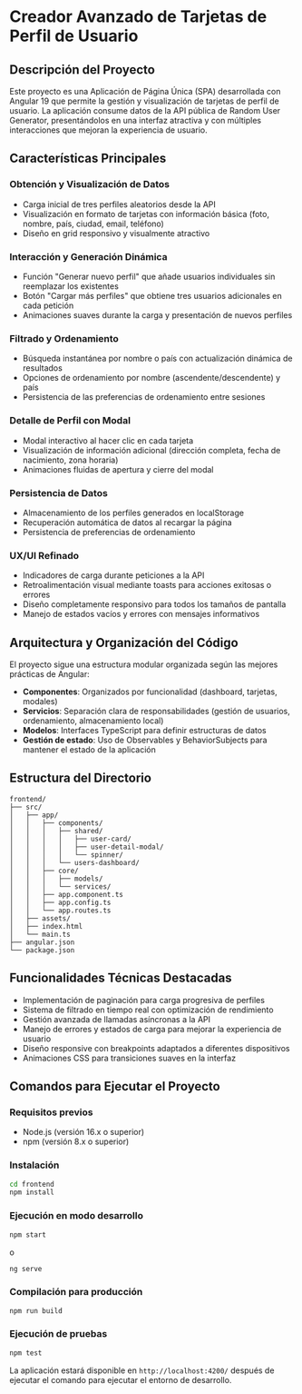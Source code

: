 # Creador Avanzado de Tarjetas de Perfil de Usuario

## Descripción del Proyecto

Este proyecto es una Aplicación de Página Única (SPA) desarrollada con Angular 19 que permite la gestión y visualización de tarjetas de perfil de usuario. La aplicación consume datos de la API pública de Random User Generator, presentándolos en una interfaz atractiva y con múltiples interacciones que mejoran la experiencia de usuario.

## Características Principales

### Obtención y Visualización de Datos
- Carga inicial de tres perfiles aleatorios desde la API
- Visualización en formato de tarjetas con información básica (foto, nombre, país, ciudad, email, teléfono)
- Diseño en grid responsivo y visualmente atractivo

### Interacción y Generación Dinámica
- Función "Generar nuevo perfil" que añade usuarios individuales sin reemplazar los existentes
- Botón "Cargar más perfiles" que obtiene tres usuarios adicionales en cada petición
- Animaciones suaves durante la carga y presentación de nuevos perfiles

### Filtrado y Ordenamiento
- Búsqueda instantánea por nombre o país con actualización dinámica de resultados
- Opciones de ordenamiento por nombre (ascendente/descendente) y país
- Persistencia de las preferencias de ordenamiento entre sesiones

### Detalle de Perfil con Modal
- Modal interactivo al hacer clic en cada tarjeta
- Visualización de información adicional (dirección completa, fecha de nacimiento, zona horaria)
- Animaciones fluidas de apertura y cierre del modal

### Persistencia de Datos
- Almacenamiento de los perfiles generados en localStorage
- Recuperación automática de datos al recargar la página
- Persistencia de preferencias de ordenamiento

### UX/UI Refinado
- Indicadores de carga durante peticiones a la API
- Retroalimentación visual mediante toasts para acciones exitosas o errores
- Diseño completamente responsivo para todos los tamaños de pantalla
- Manejo de estados vacíos y errores con mensajes informativos

## Arquitectura y Organización del Código

El proyecto sigue una estructura modular organizada según las mejores prácticas de Angular:

- **Componentes**: Organizados por funcionalidad (dashboard, tarjetas, modales)
- **Servicios**: Separación clara de responsabilidades (gestión de usuarios, ordenamiento, almacenamiento local)
- **Modelos**: Interfaces TypeScript para definir estructuras de datos
- **Gestión de estado**: Uso de Observables y BehaviorSubjects para mantener el estado de la aplicación

## Estructura del Directorio

```
frontend/
├── src/
│   ├── app/
│   │   ├── components/
│   │   │   ├── shared/
│   │   │   │   ├── user-card/
│   │   │   │   ├── user-detail-modal/
│   │   │   │   └── spinner/
│   │   │   └── users-dashboard/
│   │   ├── core/
│   │   │   ├── models/
│   │   │   └── services/
│   │   ├── app.component.ts
│   │   ├── app.config.ts
│   │   └── app.routes.ts
│   ├── assets/
│   ├── index.html
│   └── main.ts
├── angular.json
└── package.json
```

## Funcionalidades Técnicas Destacadas

- Implementación de paginación para carga progresiva de perfiles
- Sistema de filtrado en tiempo real con optimización de rendimiento
- Gestión avanzada de llamadas asíncronas a la API
- Manejo de errores y estados de carga para mejorar la experiencia de usuario
- Diseño responsive con breakpoints adaptados a diferentes dispositivos
- Animaciones CSS para transiciones suaves en la interfaz

## Comandos para Ejecutar el Proyecto

### Requisitos previos
- Node.js (versión 16.x o superior)
- npm (versión 8.x o superior)

### Instalación
```bash
cd frontend
npm install
```

### Ejecución en modo desarrollo
```bash
npm start
```
o
```bash
ng serve
```

### Compilación para producción
```bash
npm run build
```

### Ejecución de pruebas
```bash
npm test
```

La aplicación estará disponible en `http://localhost:4200/` después de ejecutar el comando para ejecutar el entorno de desarrollo.
